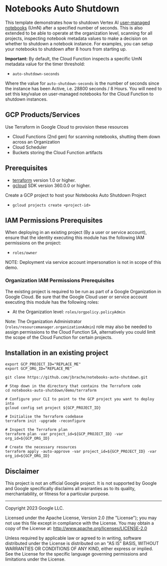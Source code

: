 # Notebooks Auto Shutdown

This template demonstrates how to shutdown Vertex AI [user-managed notebooks](https://cloud.google.com/vertex-ai/docs/workbench/user-managed/introduction) (UmN) after a specified number of seconds. This is also extended to be able to operate at the organization level, scanning for all projects, inspecting notebook metadata values to make a decision on whether to shutdown a notebook instance. For examples, you can setup your notebooks to shutdown after 8 hours from starting up.

**Important:** By default, the Cloud Function inspects a specific UmN metadata value for the timer threshold:
* `auto-shutdown-seconds`

Where the value for `auto-shutdown-seconds` is the number of seconds since the instance has been Active, i.e. 28800 seconds / 8 Hours. You will need to set this key/value on user-managed notebooks for the Cloud Function to shutdown instances.

## GCP Products/Services
Use Terraform in Google Cloud to provision these resources

* Cloud Functions (2nd gen) for scanning notebooks, shutting them down across an Organization
* Cloud Scheduler
* Buckets storing the Cloud Function artifacts

## Prerequisites
* [terraform](https://learn.hashicorp.com/tutorials/terraform/install-cli?in=terraform/gcp-get-started) version 1.0 or higher.
* [gcloud](https://cloud.google.com/sdk/docs/install) SDK version 360.0.0 or higher.

Create a GCP project to host your Notebooks Auto Shutdown Project
* `gcloud projects create <project-id>`

## IAM Permissions Prerequisites
When deploying in an existing project (By a user or service account), ensure that the identity executing this module has the following IAM permissions on the project:

- `roles/owner`

NOTE: Deployment via service account impersonation is not in scope of this demo.

### Organization IAM Permissions Prerequisites
The existing project is required to be run as part of a Google Organization in Google Cloud. Be sure that the Google Cloud user or service account executing this module has the following roles:

- At the Organization level: `roles/orgpolicy.policyAdmin`

Note: The Organization Administrator (`roles/resourcemanager.organizationAdmin`) role may also be needed to assign permissions to the Cloud Function SA, alternatively you could limit the scope of the Cloud Function for certain projects.

## Installation in an existing project

```shell
export GCP_PROJECT_ID="REPLACE_ME"
export GCP_ORG_ID="REPLACE_ME"

git clone https://github.com/jbrache/notebooks-auto-shutdown.git

# Step down in the directory that contains the Terraform code
cd notebooks-auto-shutdown/demo/terraform

# Configure your CLI to point to the GCP project you want to deploy into
gcloud config set project ${GCP_PROJECT_ID}

# Initialise the Terraform codebase
terraform init -upgrade -reconfigure

# Inspect the Terraform plan
terraform plan -var project_id=${GCP_PROJECT_ID} -var org_id=${GCP_ORG_ID}

# Create the necessary resources
terraform apply -auto-approve -var project_id=${GCP_PROJECT_ID} -var org_id=${GCP_ORG_ID}
```

## Disclaimer

This project is not an official Google project. It is not supported by Google and Google specifically disclaims all warranties as to its quality, merchantability, or fitness for a particular purpose.

---

Copyright 2023 Google LLC.

Licensed under the Apache License, Version 2.0 (the "License");
you may not use this file except in compliance with the License.
You may obtain a copy of the License at: http://www.apache.org/licenses/LICENSE-2.0

Unless required by applicable law or agreed to in writing, software
distributed under the License is distributed on an "AS IS" BASIS,
WITHOUT WARRANTIES OR CONDITIONS OF ANY KIND, either express or implied.
See the License for the specific language governing permissions and
limitations under the License.
